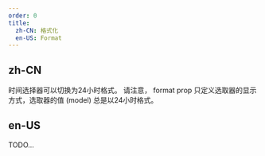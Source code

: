 ```yaml
---
order: 0
title:
  zh-CN: 格式化
  en-US: Format
---
```


## zh-CN

时间选择器可以切换为24小时格式。 请注意， format prop 只定义选取器的显示方式，选取器的值 (model) 总是以24小时格式。

## en-US

TODO...
